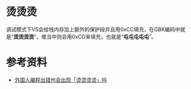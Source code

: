 # 烫烫烫

调试模式下VS会给栈内存加上额外的保护段并且用0xCC填充，在GBK编码中就是“**烫烫烫烫**”，堆当中则会用0xCD来填充，也就是“**屯屯屯屯屯**”。

# 参考资料

- [外国人编程出错也会出现「烫烫烫烫」吗](https://www.zhihu.com/question/23600507)

